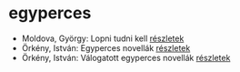 # egyperces

- Moldova, György: Lopni tudni kell [részletek](_details/%7Bopf.creator%7D.md#id_1390)
- Örkény, István: Egyperces novellák [részletek](_details/%7Bopf.creator%7D.md#id_514)
- Örkény, István: Válogatott egyperces novellák [részletek](_details/%7Bopf.creator%7D.md#id_516)